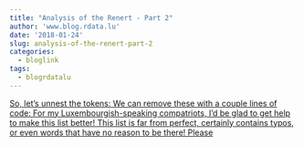 ```yaml
---
title: "Analysis of the Renert - Part 2"
author: 'www.blog.rdata.lu'
date: '2018-01-24'
slug: analysis-of-the-renert-part-2
categories:
  - bloglink
tags:
  - blogrdatalu
---
```


[So, let’s unnest the tokens: We can remove these with a couple lines of code: For my Luxembourgish-speaking compatriots, I’d be glad to get help to make this list better! This list is far from perfect, certainly contains typos, or even words that have no reason to be there! Please<i class="fas fa-external-link-alt"></i>](http://www.blog.rdata.lu/post/2018-01-24-analysis-of-the-renert-part-2/)

